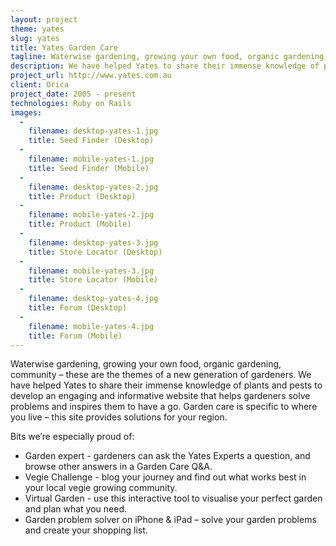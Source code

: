 ```yaml
---
layout: project
theme: yates
slug: yates
title: Yates Garden Care
tagline: Waterwise gardening, growing your own food, organic gardening, community
description: We have helped Yates to share their immense knowledge of plants and pests to develop an engaging and informative website that helps gardeners solve problems and inspires them to have a go
project_url: http://www.yates.com.au
client: Orica
project_date: 2005 - present
technologies: Ruby on Rails
images:
  -
    filename: desktop-yates-1.jpg
    title: Seed Finder (Desktop)
  -
    filename: mobile-yates-1.jpg
    title: Seed Finder (Mobile)
  -
    filename: desktop-yates-2.jpg
    title: Product (Desktop)
  -
    filename: mobile-yates-2.jpg
    title: Product (Mobile)
  -
    filename: desktop-yates-3.jpg
    title: Store Locator (Desktop)
  -
    filename: mobile-yates-3.jpg
    title: Store Locator (Mobile)
  -
    filename: desktop-yates-4.jpg
    title: Forum (Desktop)
  -
    filename: mobile-yates-4.jpg
    title: Forum (Mobile)
---
```


Waterwise gardening, growing your own food, organic gardening, community – these are the themes of a new generation of gardeners. We have helped Yates to share their immense knowledge of plants and pests to develop an engaging and informative website that helps gardeners solve problems and inspires them to have a go. Garden care is specific to where you live – this site provides solutions for your region.

Bits we’re especially proud of:

* Garden expert - gardeners can ask the Yates Experts a question, and browse other answers in a Garden Care Q&A.
* Vegie Challenge - blog your journey and find out what works best in your local vegie growing community.
* Virtual Garden - use this interactive tool to visualise your perfect garden and plan what you need.
* Garden problem solver on iPhone & iPad – solve your garden problems and create your shopping list.
